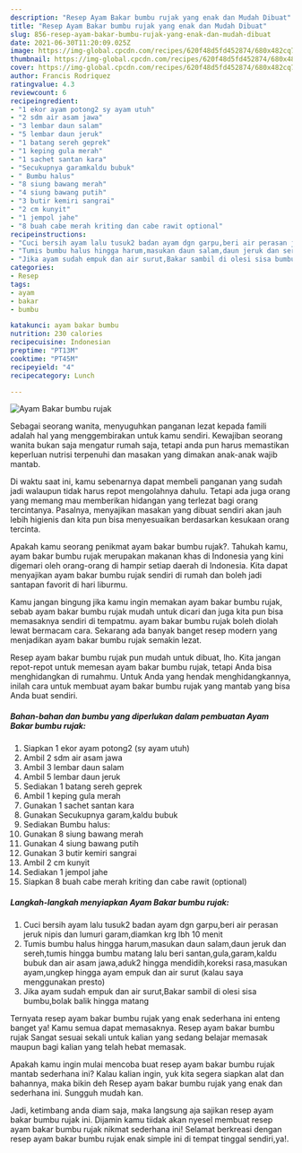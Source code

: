 ```yaml
---
description: "Resep Ayam Bakar bumbu rujak yang enak dan Mudah Dibuat"
title: "Resep Ayam Bakar bumbu rujak yang enak dan Mudah Dibuat"
slug: 856-resep-ayam-bakar-bumbu-rujak-yang-enak-dan-mudah-dibuat
date: 2021-06-30T11:20:09.025Z
image: https://img-global.cpcdn.com/recipes/620f48d5fd452874/680x482cq70/ayam-bakar-bumbu-rujak-foto-resep-utama.jpg
thumbnail: https://img-global.cpcdn.com/recipes/620f48d5fd452874/680x482cq70/ayam-bakar-bumbu-rujak-foto-resep-utama.jpg
cover: https://img-global.cpcdn.com/recipes/620f48d5fd452874/680x482cq70/ayam-bakar-bumbu-rujak-foto-resep-utama.jpg
author: Francis Rodriquez
ratingvalue: 4.3
reviewcount: 6
recipeingredient:
- "1 ekor ayam potong2 sy ayam utuh"
- "2 sdm air asam jawa"
- "3 lembar daun salam"
- "5 lembar daun jeruk"
- "1 batang sereh geprek"
- "1 keping gula merah"
- "1 sachet santan kara"
- "Secukupnya garamkaldu bubuk"
- " Bumbu halus"
- "8 siung bawang merah"
- "4 siung bawang putih"
- "3 butir kemiri sangrai"
- "2 cm kunyit"
- "1 jempol jahe"
- "8 buah cabe merah kriting dan cabe rawit optional"
recipeinstructions:
- "Cuci bersih ayam lalu tusuk2 badan ayam dgn garpu,beri air perasan jeruk nipis dan lumuri garam,diamkan krg lbh 10 menit"
- "Tumis bumbu halus hingga harum,masukan daun salam,daun jeruk dan sereh,tumis hingga bumbu matang lalu beri santan,gula,garam,kaldu bubuk dan air asam jawa,aduk2 hingga mendidih,koreksi rasa,masukan ayam,ungkep hingga ayam empuk dan air surut (kalau saya menggunakan presto)"
- "Jika ayam sudah empuk dan air surut,Bakar sambil di olesi sisa bumbu,bolak balik hingga matang"
categories:
- Resep
tags:
- ayam
- bakar
- bumbu

katakunci: ayam bakar bumbu 
nutrition: 230 calories
recipecuisine: Indonesian
preptime: "PT13M"
cooktime: "PT45M"
recipeyield: "4"
recipecategory: Lunch

---
```



![Ayam Bakar bumbu rujak](https://img-global.cpcdn.com/recipes/620f48d5fd452874/680x482cq70/ayam-bakar-bumbu-rujak-foto-resep-utama.jpg)

Sebagai seorang wanita, menyuguhkan panganan lezat kepada famili adalah hal yang menggembirakan untuk kamu sendiri. Kewajiban seorang  wanita bukan saja mengatur rumah saja, tetapi anda pun harus memastikan keperluan nutrisi terpenuhi dan masakan yang dimakan anak-anak wajib mantab.

Di waktu  saat ini, kamu sebenarnya dapat membeli panganan yang sudah jadi walaupun tidak harus repot mengolahnya dahulu. Tetapi ada juga orang yang memang mau memberikan hidangan yang terlezat bagi orang tercintanya. Pasalnya, menyajikan masakan yang dibuat sendiri akan jauh lebih higienis dan kita pun bisa menyesuaikan berdasarkan kesukaan orang tercinta. 



Apakah kamu seorang penikmat ayam bakar bumbu rujak?. Tahukah kamu, ayam bakar bumbu rujak merupakan makanan khas di Indonesia yang kini digemari oleh orang-orang di hampir setiap daerah di Indonesia. Kita dapat menyajikan ayam bakar bumbu rujak sendiri di rumah dan boleh jadi santapan favorit di hari liburmu.

Kamu jangan bingung jika kamu ingin memakan ayam bakar bumbu rujak, sebab ayam bakar bumbu rujak mudah untuk dicari dan juga kita pun bisa memasaknya sendiri di tempatmu. ayam bakar bumbu rujak boleh diolah lewat bermacam cara. Sekarang ada banyak banget resep modern yang menjadikan ayam bakar bumbu rujak semakin lezat.

Resep ayam bakar bumbu rujak pun mudah untuk dibuat, lho. Kita jangan repot-repot untuk memesan ayam bakar bumbu rujak, tetapi Anda bisa menghidangkan di rumahmu. Untuk Anda yang hendak menghidangkannya, inilah cara untuk membuat ayam bakar bumbu rujak yang mantab yang bisa Anda buat sendiri.

<!--inarticleads1-->

##### Bahan-bahan dan bumbu yang diperlukan dalam pembuatan Ayam Bakar bumbu rujak:

1. Siapkan 1 ekor ayam potong2 (sy ayam utuh)
1. Ambil 2 sdm air asam jawa
1. Ambil 3 lembar daun salam
1. Ambil 5 lembar daun jeruk
1. Sediakan 1 batang sereh geprek
1. Ambil 1 keping gula merah
1. Gunakan 1 sachet santan kara
1. Gunakan Secukupnya garam,kaldu bubuk
1. Sediakan  Bumbu halus:
1. Gunakan 8 siung bawang merah
1. Gunakan 4 siung bawang putih
1. Gunakan 3 butir kemiri sangrai
1. Ambil 2 cm kunyit
1. Sediakan 1 jempol jahe
1. Siapkan 8 buah cabe merah kriting dan cabe rawit (optional)




<!--inarticleads2-->

##### Langkah-langkah menyiapkan Ayam Bakar bumbu rujak:

1. Cuci bersih ayam lalu tusuk2 badan ayam dgn garpu,beri air perasan jeruk nipis dan lumuri garam,diamkan krg lbh 10 menit
1. Tumis bumbu halus hingga harum,masukan daun salam,daun jeruk dan sereh,tumis hingga bumbu matang lalu beri santan,gula,garam,kaldu bubuk dan air asam jawa,aduk2 hingga mendidih,koreksi rasa,masukan ayam,ungkep hingga ayam empuk dan air surut (kalau saya menggunakan presto)
1. Jika ayam sudah empuk dan air surut,Bakar sambil di olesi sisa bumbu,bolak balik hingga matang




Ternyata resep ayam bakar bumbu rujak yang enak sederhana ini enteng banget ya! Kamu semua dapat memasaknya. Resep ayam bakar bumbu rujak Sangat sesuai sekali untuk kalian yang sedang belajar memasak maupun bagi kalian yang telah hebat memasak.

Apakah kamu ingin mulai mencoba buat resep ayam bakar bumbu rujak mantab sederhana ini? Kalau kalian ingin, yuk kita segera siapkan alat dan bahannya, maka bikin deh Resep ayam bakar bumbu rujak yang enak dan sederhana ini. Sungguh mudah kan. 

Jadi, ketimbang anda diam saja, maka langsung aja sajikan resep ayam bakar bumbu rujak ini. Dijamin kamu tiidak akan nyesel membuat resep ayam bakar bumbu rujak nikmat sederhana ini! Selamat berkreasi dengan resep ayam bakar bumbu rujak enak simple ini di tempat tinggal sendiri,ya!.


